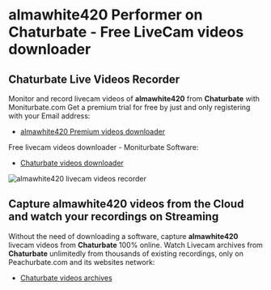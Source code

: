 # almawhite420 Performer on Chaturbate - Free LiveCam videos downloader

## Chaturbate Live Videos Recorder

Monitor and record livecam videos of **almawhite420** from **Chaturbate** with Moniturbate.com
Get a premium trial for free by just and only registering with your Email address:
* [almawhite420 Premium videos downloader](https://moniturbate.com/request-demo-licence-key.html)

Free livecam videos downloader - Moniturbate Software:
* [Chaturbate videos downloader](https://moniturbate.com/moniturbate-download-software.html)

![almawhite420 livecam videos recorder](https://peachurnet.com/templates/moniturbate-software.png)


## Capture almawhite420 videos from the Cloud and watch your recordings on Streaming

Without the need of downloading a software, capture **almawhite420** livecam videos from **Chaturbate** 100% online.
Watch Livecam archives from **Chaturbate** unlimitedly from thousands of existing recordings, only on Peachurbate.com and its websites network:
* [Chaturbate videos archives](https://peachurnet.com/)